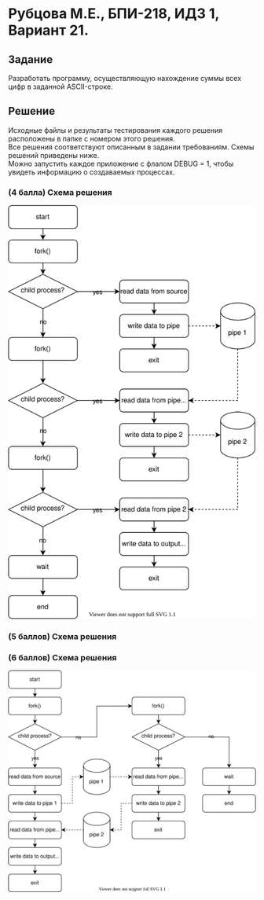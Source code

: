 # Рубцова М.Е., БПИ-218, ИДЗ 1, Вариант 21.

## Задание

Разработать программу, осуществляющую нахождение суммы всех цифр в заданной ASCII-строке.
 
## Решение

Исходные файлы и результаты тестирования каждого решения расположены в папке с номером этого решения.\
Все решения соответствуют описанным в задании требованиям. Схемы решений приведены ниже.\
Можно запустить каждое приложение с флалом DEBUG = 1, чтобы увидеть информацию о создаваемых процессах.

### (4 балла) Схема решения
![Схема 4](https://github.com/acidnaya/OS_HW1/blob/main/schemas/4.svg)

### (5 баллов) Схема решения

### (6 баллов) Схема решения
![Схема 6](https://github.com/acidnaya/OS_HW1/blob/main/schemas/6.svg)
